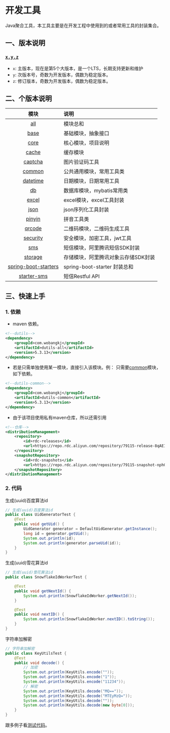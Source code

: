 # 开发工具

Java聚合工具，本工具主要是在开发工程中使用到的或者常用工具的封装集合。

## 一、版本说明

### **[`x.y.z`](./pom.xml)**

* `x`: 主版本，现在是第5个大版本，是一个LTS，长期支持更新和维护
* `y`: 次版本号，奇数为开发版本，偶数为稳定版本。
* `z`: 修订版本，奇数为开发版本，偶数为稳定版本。

## 二、个版本说明

| 模块 | 说明 | 
|:----:|:----|
| [all](./dutils-all/pom.xml) | 模块总和 |
| [base](./dutils-base/pom.xml) | 基础模块，抽象接口 | 
| [core](./dutils-core/pom.xml) | 核心模块，项目说明 |
| [cache](./dutils-cache/pom.xml) | 缓存模块 |
| [captcha](./dutils-captcha/pom.xml) | 图片验证码工具 |
| [common](./dutils-common/pom.xml) | 公共通用模块，常用工具类 |
| [datetime](./dutils-datetime/pom.xml) | 日期模块，日期常用工具 |
| [db](./dutils-db/pom.xml) | 数据库模块，mybatis常用类 |
| [excel](./dutils-excel/pom.xml) | excel模块，excel工具封装 |
| [json](./dutils-json/pom.xml) | json序列化工具封装 |
| [pinyin](./dutils-pinyin/pom.xml) | 拼音工具类 |
| [qrcode](./dutils-qrcode/pom.xml) | 二维码模块，二维码生成工具 |
| [security](./dutils-security/pom.xml) | 安全模块，加密工具，jwt工具 |
| [sms](./dutils-sms/pom.xml) | 短信模块，阿里腾讯短信SDK封装 |
| [storage](./dutils-storage/pom.xml) | 存储模块，阿里腾讯对象云存储SDK封装 |
| [spring-boot-starters](./spring-boot-starters/pom.xml) | spring-boot-starter 封装总和 |
| [starter-sms](./spring-boot-starters/starter-dutils-sms/pom.xml)| 短信Restful API |

## 三、快速上手

### 1. 依赖

* maven 依赖。

```xml
<!--dutils-->
<dependency>
    <groupId>com.wobangkj</groupId>
    <artifactId>dutils-all</artifactId>
    <version>5.3.13</version>
</dependency>
```

* 若是只需单独使用某一模块，直接引入该模块。例： 只需要[common](./dutils-common/pom.xml)模块，如下依赖。

```xml
<!--dutils-common-->
<dependency>
    <groupId>com.wobangkj</groupId>
    <artifactId>dutils-common</artifactId>
    <version>5.3.13</version>
</dependency>
```

* 由于该项目使用私有maven仓库，所以还需引用

```xml
<!--仓库-->
<distributionManagement>
    <repository>
        <id>rdc-releases</id>
        <url>https://repo.rdc.aliyun.com/repository/79115-release-8qAEIB/</url>
    </repository>
    <snapshotRepository>
        <id>rdc-snapshots</id>
        <url>https://repo.rdc.aliyun.com/repository/79115-snapshot-nphODc/</url>
    </snapshotRepository>
</distributionManagement>
```

### 2. 代码

生成(uuid)百度算法id

```java
// 生成(uuid)百度算法id
public class UidGeneratorTest {
	@Test
	public void getUid() {
		UidGenerator generator = DefaultUidGenerator.getInstance();
		long id = generator.getUid();
		System.out.println(id);
		System.out.println(generator.parseUid(id));
	}
}
```

生成(uuid)雪花算法id

```java
// 生成(uuid)雪花算法id
public class SnowflakeIdWorkerTest {

	@Test
	public void getNextId() {
		System.out.println(SnowflakeIdWorker.getNextId());
	}

	@Test
	public void nextID() {
		System.out.println(SnowflakeIdWorker.nextID().toString());
	}
}
```

字符串加解密

```java
// 字符串加解密
public class KeyUtilsTest {
	@Test
	public void decode() {
		// 加密
		System.out.println(KeyUtils.encode(""));
		System.out.println(KeyUtils.encode("1"));
		System.out.println(KeyUtils.encode("11234"));
		// 解密
		System.out.println(KeyUtils.decode("MQ=="));
		System.out.println(KeyUtils.decode("MTEyMzQ="));
		System.out.println(KeyUtils.decode(""));
		System.out.println(KeyUtils.decode(new byte[0]));
	}
}
```

跟多例子看[测试代码](dutils-base/src/test/java/com/wobangkj/utils)。